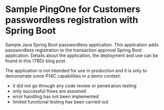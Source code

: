 # Sample PingOne for Customers passwordless registration with Spring Boot

Sample Java Spring Boot passwordless application. This application adds passwordless registration to the transaction approval Spring Boot application.  Details about the application, the deployment and use can be found in this (TBD) blog post.

The application is not intended for use in production and it is only to demonstrate some P14C capabilities in a demo context:

- it did not go through any code review or penetration testing
- only successful flows are assumed 
- error handling has not been implemented
- limited functional testing has been carried out
